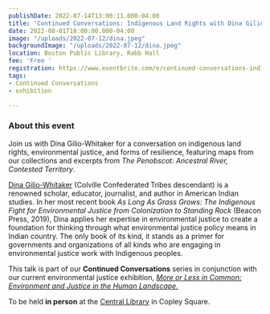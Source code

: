 ```yaml
---
publishDate: 2022-07-14T13:00:11.000-04:00
title: 'Continued Conversations: Indigenous Land Rights with Dina Gilio-Whitaker'
date: 2022-08-01T18:00:00.000-04:00
image: "/uploads/2022-07-12/dina.jpeg"
backgroundImage: "/uploads/2022-07-12/dina.jpeg"
location: Boston Public Library, Rabb Hall
fee: 'Free '
registration: https://www.eventbrite.com/e/continued-conversations-indigenous-land-rights-with-dina-gilio-whitaker-tickets-378019676027
tags:
- Continued Conversations
- exhibition

---
```

### About this event

Join us with Dina Gilio-Whitaker for a conversation on indigenous land rights, environmental justice, and forms of resilience, featuring maps from our collections and excerpts from _The Penobscot: Ancestral River, Contested Territory_.

[Dina Gilio-Whitaker](https://dgwconsulting.org/#bio) (Colville Confederated Tribes descendant) is a renowned scholar, educator, journalist, and author in American Indian studies. In her most recent book _As Long As Grass Grows: The Indigenous Fight for Environmental Justice from Colonization to Standing Rock_ (Beacon Press, 2019), Dina applies her expertise in environmental justice to create a foundation for thinking through what environmental justice policy means in Indian country. The only book of its kind, it stands as a primer for governments and organizations of all kinds who are engaging in environmental justice work with Indigenous peoples.

This talk is part of our **Continued Conversations** series in conjunction with our current environmental justice exhibition, [_More or Less in Common: Environment and Justice in the Human Landscape_.](https://www.leventhalmap.org/digital-exhibitions/more-or-less-in-common/)

To be held **in person** at the [Central Library](https://www.bpl.org/locations/3/) in Copley Square.